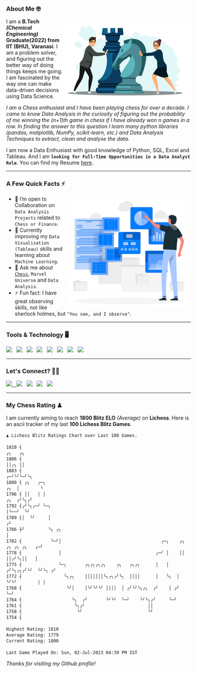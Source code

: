 ### About Me 🤓
<img align="right" alt="Coding" width="350" src="https://github.com/Laxman-Lakhan/Laxman-Lakhan/blob/master/Assets/Chess_Vector.jpg">   

I am a **B.Tech** _**(Chemical Engineering)**_ **Graduate(2022) from IIT (BHU), Varanasi**. I am a problem solver, and figuring out the better way of doing things keeps me going. I am fascinated by the way one can make data-driven decisions using Data Science. 

_I am a Chess enthusiast and I have been playing chess for over a decade. I came to know Data Analysis in the curiosity of figuring out the probability of me winning the (n+1)th game in chess if I have already won n games in a row. In finding the answer to this question I learn many python libraries (pandas, matplotlib, NumPy, scikit-learn, etc.) and Data Analysis Techniques to extract, clean and analyse the data._

I am now a Data Enthusiast with good knowledge of Python, SQL, Excel and Tableau. And I am **`looking for Full-Time Opportunities in a Data Analyst Role`**. You can find my Resume
 [here](https://drive.google.com/file/d/1UIOoogRLj5eGQFQBkuvMmTISZVdl2Ok7/view?usp=sharing).


---

### A Few Quick Facts ⚡️
<img align="right" alt="Coding" width="340" src="https://github.com/Laxman-Lakhan/Laxman-Lakhan/blob/master/Assets/Data_Vector.jpg">   

- 🤝 I’m open to Collaboration on `Data Analysis Projects` related to `Chess or Finance`.
- 📖 Currently improving my `Data Visualisation (Tableau)` skills and learning about `Machine Learning`.
- 💬 Ask me about [`Chess`](https://lichess.org/@/YourKingIsInDanger), `Marvel Universe` and `Data Analysis`.
- ⚡️ Fun fact: I have great observing skills, not like sherlock holmes, but `"You see, and I observe"`.

---
### Tools & Technology 🖥

<img src="https://img.shields.io/badge/Python-white?logo=Python&logoColor=ColorName&style=ShieldStyle" /> &nbsp;
<img src="https://img.shields.io/badge/MySQL-white?logo=MySQL&logoColor=ColorName&style=ShieldStyle" /> &nbsp;
<img src="https://img.shields.io/badge/Tableau-white?logo=Tableau&logoColor=ColorName&style=ShieldStyle" /> &nbsp;
<img src="https://img.shields.io/badge/Excel-white?logo=Microsoft+Excel&logoColor=196F3D&style=ShieldStyle" /> &nbsp;
<img src="https://img.shields.io/badge/Jupyter-white?logo=Jupyter&logoColor=ColorName&style=ShieldStyle" /> &nbsp;
<img src="https://img.shields.io/badge/pandas-white?logo=Pandas&logoColor=000080&style=ShieldStyle" /> &nbsp;
<img src="https://img.shields.io/badge/numpy-white?logo=Numpy&logoColor=85C1E9&style=ShieldStyle" /> &nbsp;
<img src="https://img.shields.io/badge/scikit learn-white?logo=Scikit+Learn&logoColor=ColorName&style=ShieldStyle" /> &nbsp;



---

### Let's Connect? 🫳🏻

<a href="mailto:laxmansingh.lakhan@gmail.com"> <img src="https://img.icons8.com/fluent/48/000000/gmail.png" width="3.5%"/> &nbsp;
[<img src="https://img.icons8.com/color/48/000000/linkedin.png" width="3.5%"/>](https://www.linkedin.com/in/laxman-lakhan/)  &nbsp;
[<img src="https://img.icons8.com/fluent/48/000000/facebook-new.png" width="3.5%"/>](https://www.facebook.com/s.laxmanlakhan/)  &nbsp;
[<img src="https://img.icons8.com/fluent/48/000000/instagram-new.png" width="3.5%"/>](https://www.instagram.com/laxman.lakhan/)  &nbsp;
[<img src="https://img.icons8.com/color/48/000000/twitter.png" width="3.5%"/>](https://twitter.com/laxman__lakhan)  &nbsp;

 ---
  
### My Chess Rating ♟
  
I am currently aiming to reach **1800 Blitz ELO** *(Average)* on **Lichess**. Here is an ascii tracker of my last **100 Lichess Blitz Games**.

  ```
  ♟︎ 𝙻𝚒𝚌𝚑𝚎𝚜𝚜 𝙱𝚕𝚒𝚝𝚣 𝚁𝚊𝚝𝚒𝚗𝚐𝚜 𝙲𝚑𝚊𝚛𝚝 𝚘𝚟𝚎𝚛 𝙻𝚊𝚜𝚝 𝟷00 𝙶𝚊𝚖𝚎𝚜.
  
1810 ┤                                                                                           ╭╮   ╭╮
1806 ┤                                                                                           ││╭╮ ││
1803 ┤                                                                                         ╭─╯╰╯╰─╯╰╮
1800 ┤ ╭╮   ╭─╮                                                                            ╭╮  │        ╰
1796 ┤ ││   │ │                                                                       ╭╮  ╭╯╰╮╭╯
1792 ┤╭╯╰╮╭─╯ ╰─╮                                                                     │╰──╯  ╰╯
1789 ┤│  ╰╯     │                                                                    ╭╯
1786 ┼╯         ╰╮ ╭╮                                                                │
1782 ┤           ╰─╯│                                      ╭─╮    ╭╮    ╭╮ ╭╮ ╭╮   ╭─╯
1778 ┤              │                                    ╭─╯ │    ││    ││╭╯╰╮││   │
1775 ┤              ╰─╮       ╭╮╭╮╭╮╭╮    ╭╮   ╭╮╭╮      │   │   ╭╯╰╮╭╮╭╯╰╯  ╰╯╰╮ ╭╯
1772 ┤                ╰╮╭╮    │││││││╰╮╭╮╭╯╰╮  ││││      │   ╰╮  │  ╰╯╰╯        │ │
1768 ┤                 ╰╯│    │╰╯╰╯╰╯ ││││  │ ╭╯╰╯╰╮╭╮  ╭╯    │ ╭╯              ╰─╯
1764 ┤                   ╰╮  ╭╯       ╰╯╰╯  ╰─╯    ╰╯╰╮╭╯     ╰─╯
1761 ┤                    ╰╮╭╯                        ││
1758 ┤                     ╰╯                         ╰╯
1754 ┤ 

Highest Rating: 1810
Average Rating: 1779
Current Rating: 1800 

Last Game Played On: Sun, 02-Jul-2023 04:39 PM IST
  ```
  
  
*Thanks for visiting my Github profile!*
